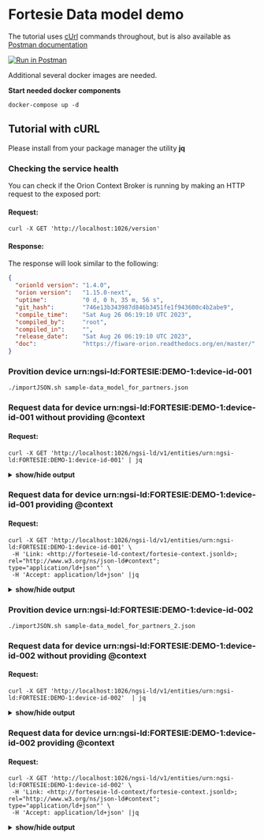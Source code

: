 
# Fortesie Data model demo


The tutorial uses [cUrl](https://ec.haxx.se/) commands throughout, but is also available as
[Postman documentation](https://www.postman.com/konstantinosgombakis/workspace/fortesie-data-model/collection/9192452-51008a35-c2e2-4a3f-b72a-175e210e24b6?action=share&creator=9192452)

[![Run in Postman](https://run.pstmn.io/button.svg)](https://www.postman.com/konstantinosgombakis/workspace/fortesie-data-model/collection/9192452-51008a35-c2e2-4a3f-b72a-175e210e24b6?action=share&creator=9192452)

Additional several docker images are needed.

**Start needed docker components**
```console
docker-compose up -d 
```


## Tutorial with cURL

Please install from your package manager the utility **jq**

### Checking the service health

You can check if the Orion Context Broker is running by making an HTTP request to the exposed port:

#### Request:

```console
curl -X GET 'http://localhost:1026/version'
```
#### Response:

The response will look similar to the following:

```json
{
  "orionld version": "1.4.0",
  "orion version":   "1.15.0-next",
  "uptime":          "0 d, 0 h, 35 m, 56 s",
  "git_hash":        "746e13b343987d846b3451fe1f943600c4b2abe9",
  "compile_time":    "Sat Aug 26 06:19:10 UTC 2023",
  "compiled_by":     "root",
  "compiled_in":     "",
  "release_date":    "Sat Aug 26 06:19:10 UTC 2023",
  "doc":             "https://fiware-orion.readthedocs.org/en/master/"
}
```
### Provition device urn:ngsi-ld:FORTESIE:DEMO-1:device-id-001 
```console
./importJSON.sh sample-data_model_for_partners.json
```

### Request data for device urn:ngsi-ld:FORTESIE:DEMO-1:device-id-001  without providing @context

#### Request:
```console
curl -X GET 'http://localhost:1026/ngsi-ld/v1/entities/urn:ngsi-ld:FORTESIE:DEMO-1:device-id-001' | jq
```

<details><summary><strong>show/hide output</strong></summary>    

```json  
{
  "id": "urn:ngsi-ld:FORTESIE:DEMO-1:device-id-001",
  "type": "fortesie",
  "https://smartdatamodels.org/dataModel.Energy/phaseVoltage": {
    "type": "Property",
    "value": 223.6,
    "unitCode": "2G",
    "observedAt": "2023-09-15T16:04:49.000Z"
  },
  "https://smartdatamodels.org/dataModel.Energy/phaseToPhaseVoltage": {
    "type": "Property",
    "value": [
      252.2,
      223,
      224.3
    ],
    "unitCode": "2G",
    "observedAt": "2023-09-15T16:04:49.000Z"
  },
  "https://smartdatamodels.org/dataModel.Energy/current": {
    "type": "Property",
    "value": 2.7,
    "unitCode": "AMP",
    "observedAt": "2023-09-15T16:04:49.000Z"
  },
  "https://smartdatamodels.org/dataModel.Energy/totalActivePower": {
    "type": "Property",
    "value": 344.8,
    "unitCode": "K1",
    "observedAt": "2023-09-15T16:04:49.000Z"
  },
  "https://smartdatamodels.org/dataModel.Energy/totalReactivePower": {
    "type": "Property",
    "value": 54.7,
    "unitCode": "K2",
    "observedAt": "2023-09-15T16:04:49.000Z"
  },
  "https://smartdatamodels.org/dataModel.Energy/totalApparentPower": {
    "type": "Property",
    "value": 45.7,
    "unitCode": "K1",
    "observedAt": "2023-09-15T16:04:49.000Z"
  },
  "https://smartdatamodels.org/dataModel.Energy/powerFactor": {
    "type": "Property",
    "value": 98.2,
    "unitCode": "P1",
    "observedAt": "2023-09-15T16:04:49.000Z"
  },
  "https://smartdatamodels.org/dataModel.Energy/activePower": {
    "type": "Property",
    "value": 56.2,
    "unitCode": "K1",
    "observedAt": "2023-09-15T16:04:49.000Z"
  },
  "https://smartdatamodels.org/dataModel.Energy/reactivePower": {
    "type": "Property",
    "value": 32.3,
    "unitCode": "K2",
    "observedAt": "2023-09-15T16:04:49.000Z"
  },
  "https://smartdatamodels.org/dataModel.Energy/apparentPower": {
    "type": "Property",
    "value": 45.8,
    "unitCode": "P1",
    "observedAt": "2023-09-15T16:04:49.000Z"
  },
  "https://smartdatamodels.org/dataModel.Energy/totalApparentEnergyImport": {
    "type": "Property",
    "value": 34.2,
    "unitCode": "KWH",
    "observedAt": "2023-09-15T16:04:49.000Z"
  },
  "https://smartdatamodels.org/dataModel.Energy/totalApparentEnergyExport": {
    "type": "Property",
    "value": 4.2,
    "unitCode": "KWH",
    "observedAt": "2023-09-15T16:04:49.000Z"
  },
  "https://smartdatamodels.org/dataModel.S4BLDG/nominalWaterFlowHeating": {
    "type": "Property",
    "value": 54.1,
    "unitCode": "MQS",
    "observedAt": "2023-09-15T16:04:49.000Z"
  },
  "https://smartdatamodels.org/dataModel.S4BLDG/nominalSupplyWaterTemperatureHeating": {
    "type": "Property",
    "value": 23.8,
    "unitCode": "CEL",
    "observedAt": "2023-09-15T16:04:49.000Z"
  },
  "nominalReturnWaterTemperatureHeating": {
    "type": "Property",
    "value": 10.3,
    "unitCode": "CEL",
    "observedAt": "2023-09-15T16:04:49.000Z"
  },
  "https://smartdatamodels.org/dataModel.Environment/temperature": {
    "type": "Property",
    "value": 18.4,
    "unitCode": "CEL",
    "observedAt": "2023-09-15T16:04:49.000Z"
  },
  "https://smartdatamodels.org/dataModel.Environment/relativeHumidity": {
    "type": "Property",
    "value": 39,
    "unitCode": "P1",
    "observedAt": "2023-09-15T16:04:49.000Z"
  },
  "https://smartdatamodels.org/dataModel.Environment/pm25": {
    "type": "Property",
    "value": 36,
    "unitCode": "GQ",
    "observedAt": "2023-09-15T16:04:49.000Z"
  },
  "https://smartdatamodels.org/dataModel.Environment/co2": {
    "type": "Property",
    "value": 690.5,
    "unitCode": "59",
    "observedAt": "2023-09-15T16:04:49.000Z"
  },
  "https://smartdatamodels.org/dataModel.Weather/windSpeed": {
    "type": "Property",
    "value": 2.5,
    "unitCode": "KMH",
    "observedAt": "2023-09-15T16:04:49.000Z"
  },
  "https://smartdatamodels.org/dataModel.Weather/windDirection": {
    "type": "Property",
    "value": 231,
    "unitCode": "DD",
    "observedAt": "2023-09-15T16:04:49.000Z"
  },
  "https://smartdatamodels.org/dataModel.Weather/precipitation": {
    "type": "Property",
    "value": 34,
    "unitCode": "MMT",
    "observedAt": "2023-09-15T16:04:49.000Z"
  }
}  
```  
</details>  

### Request data for device urn:ngsi-ld:FORTESIE:DEMO-1:device-id-001 providing @context
#### Request:
```console
curl -X GET 'http://localhost:1026/ngsi-ld/v1/entities/urn:ngsi-ld:FORTESIE:DEMO-1:device-id-001' \
 -H 'Link: <http://forteseie-ld-context/fortesie-context.jsonld>; rel="http://www.w3.org/ns/json-ld#context"; type="application/ld+json"' \
 -H 'Accept: application/ld+json' |jq
```

<details><summary><strong>show/hide output</strong></summary>    

```json 
{
  "@context": "http://forteseie-ld-context/fortesie-context.jsonld",
  "id": "urn:ngsi-ld:FORTESIE:DEMO-1:device-id-001",
  "type": "fortesie",
  "phaseVoltage": {
    "type": "Property",
    "value": 223.6,
    "unitCode": "2G",
    "observedAt": "2023-09-15T16:04:49.000Z"
  },
  "phaseToPhaseVoltage": {
    "type": "Property",
    "value": [
      252.2,
      223,
      224.3
    ],
    "unitCode": "2G",
    "observedAt": "2023-09-15T16:04:49.000Z"
  },
  "current": {
    "type": "Property",
    "value": 2.7,
    "unitCode": "AMP",
    "observedAt": "2023-09-15T16:04:49.000Z"
  },
  "totalActivePower": {
    "type": "Property",
    "value": 344.8,
    "unitCode": "K1",
    "observedAt": "2023-09-15T16:04:49.000Z"
  },
  "totalReactivePower": {
    "type": "Property",
    "value": 54.7,
    "unitCode": "K2",
    "observedAt": "2023-09-15T16:04:49.000Z"
  },
  "totalApparentPower": {
    "type": "Property",
    "value": 45.7,
    "unitCode": "K1",
    "observedAt": "2023-09-15T16:04:49.000Z"
  },
  "powerFactor": {
    "type": "Property",
    "value": 98.2,
    "unitCode": "P1",
    "observedAt": "2023-09-15T16:04:49.000Z"
  },
  "activePower": {
    "type": "Property",
    "value": 56.2,
    "unitCode": "K1",
    "observedAt": "2023-09-15T16:04:49.000Z"
  },
  "reactivePower": {
    "type": "Property",
    "value": 32.3,
    "unitCode": "K2",
    "observedAt": "2023-09-15T16:04:49.000Z"
  },
  "apparentPower": {
    "type": "Property",
    "value": 45.8,
    "unitCode": "P1",
    "observedAt": "2023-09-15T16:04:49.000Z"
  },
  "totalApparentEnergyImport": {
    "type": "Property",
    "value": 34.2,
    "unitCode": "KWH",
    "observedAt": "2023-09-15T16:04:49.000Z"
  },
  "totalApparentEnergyExport": {
    "type": "Property",
    "value": 4.2,
    "unitCode": "KWH",
    "observedAt": "2023-09-15T16:04:49.000Z"
  },
  "nominalWaterFlowHeating": {
    "type": "Property",
    "value": 54.1,
    "unitCode": "MQS",
    "observedAt": "2023-09-15T16:04:49.000Z"
  },
  "nominalSupplyWaterTemperatureHeating": {
    "type": "Property",
    "value": 23.8,
    "unitCode": "CEL",
    "observedAt": "2023-09-15T16:04:49.000Z"
  },
  "nominalReturnWaterTemperatureHeating": {
    "type": "Property",
    "value": 10.3,
    "unitCode": "CEL",
    "observedAt": "2023-09-15T16:04:49.000Z"
  },
  "temperature": {
    "type": "Property",
    "value": 18.4,
    "unitCode": "CEL",
    "observedAt": "2023-09-15T16:04:49.000Z"
  },
  "relativeHumidity": {
    "type": "Property",
    "value": 39,
    "unitCode": "P1",
    "observedAt": "2023-09-15T16:04:49.000Z"
  },
  "pm25": {
    "type": "Property",
    "value": 36,
    "unitCode": "GQ",
    "observedAt": "2023-09-15T16:04:49.000Z"
  },
  "co2": {
    "type": "Property",
    "value": 690.5,
    "unitCode": "59",
    "observedAt": "2023-09-15T16:04:49.000Z"
  },
  "windSpeed": {
    "type": "Property",
    "value": 2.5,
    "unitCode": "KMH",
    "observedAt": "2023-09-15T16:04:49.000Z"
  },
  "windDirection": {
    "type": "Property",
    "value": 231,
    "unitCode": "DD",
    "observedAt": "2023-09-15T16:04:49.000Z"
  },
  "precipitation": {
    "type": "Property",
    "value": 34,
    "unitCode": "MMT",
    "observedAt": "2023-09-15T16:04:49.000Z"
  }
}
```
</details>    

### Provition device urn:ngsi-ld:FORTESIE:DEMO-1:device-id-002
```console
./importJSON.sh sample-data_model_for_partners_2.json 
```

### Request data for device urn:ngsi-ld:FORTESIE:DEMO-1:device-id-002  without providing @context

#### Request:
```console
curl -X GET 'http://localhost:1026/ngsi-ld/v1/entities/urn:ngsi-ld:FORTESIE:DEMO-1:device-id-002'  | jq
```

<details><summary><strong>show/hide output</strong></summary>    

```json 
{
  "id": "urn:ngsi-ld:FORTESIE:DEMO-1:device-id-002",
  "type": "fortesie",
  "https://smartdatamodels.org/dataModel.Energy/phaseVoltage": {
    "type": "Property",
    "value": 223.6,
    "unitCode": "2G",
    "observedAt": "2023-09-15T16:04:49.000Z"
  }
}
```
</details> 

### Request data for device urn:ngsi-ld:FORTESIE:DEMO-1:device-id-002 providing @context
#### Request:
```console
curl -X GET 'http://localhost:1026/ngsi-ld/v1/entities/urn:ngsi-ld:FORTESIE:DEMO-1:device-id-002' \
 -H 'Link: <http://forteseie-ld-context/fortesie-context.jsonld>; rel="http://www.w3.org/ns/json-ld#context"; type="application/ld+json"' \
 -H 'Accept: application/ld+json' |jq
```

<details><summary><strong>show/hide output</strong></summary>  
  
```json 
{
  "@context": "http://forteseie-ld-context/fortesie-context.jsonld",
  "id": "urn:ngsi-ld:FORTESIE:DEMO-1:device-id-002",
  "type": "fortesie",
  "phaseVoltage": {
    "type": "Property",
    "value": 223.6,
    "unitCode": "2G",
    "observedAt": "2023-09-15T16:04:49.000Z"
  }
```  
</details> 